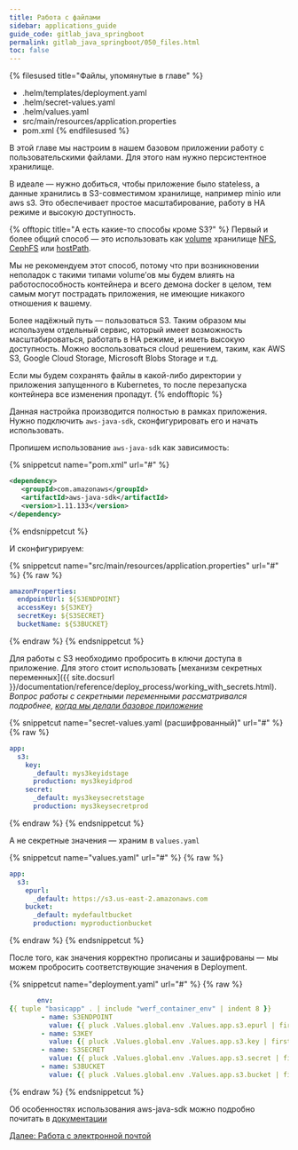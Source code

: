 ```yaml
---
title: Работа с файлами
sidebar: applications_guide
guide_code: gitlab_java_springboot
permalink: gitlab_java_springboot/050_files.html
toc: false
---
```


{% filesused title="Файлы, упомянутые в главе" %}
- .helm/templates/deployment.yaml
- .helm/secret-values.yaml
- .helm/values.yaml
- src/main/resources/application.properties
- pom.xml
{% endfilesused %}

В этой главе мы настроим в нашем базовом приложении работу с пользовательскими файлами. Для этого нам нужно персистентное хранилище.

В идеале — нужно добиться, чтобы приложение было stateless, а данные хранились в S3-совместимом хранилище, например minio или aws s3. Это обеспечивает простое масштабирование, работу в HA режиме и высокую доступность.

{% offtopic title="А есть какие-то способы кроме S3?" %}
Первый и более общий способ — это использовать как [volume](https://kubernetes.io/docs/concepts/storage/volumes/) хранилище [NFS](https://kubernetes.io/docs/concepts/storage/volumes/#nfs), [CephFS](https://kubernetes.io/docs/concepts/storage/volumes/#cephfs) или [hostPath](https://kubernetes.io/docs/concepts/storage/volumes/#hostpath).

Мы не рекомендуем этот способ, потому что при возникновении неполадок с такими типами volume’ов мы будем влиять на работоспособность контейнера и всего демона docker в целом, тем самым могут пострадать приложения, не имеющие никакого отношения к вашему.

Более надёжный путь — пользоваться S3. Таким образом мы используем отдельный сервис, который имеет возможность масштабироваться, работать в HA режиме, и иметь высокую доступность. Можно воспользоваться cloud решением, таким, как AWS S3, Google Cloud Storage, Microsoft Blobs Storage и т.д.

Если мы будем сохранять файлы в какой-либо директории у приложения запущенного в Kubernetes, то после перезапуска контейнера все изменения пропадут.
{% endofftopic %}

Данная настройка производится полностью в рамках приложения. Нужно подключить `aws-java-sdk`, сконфигурировать его и начать использовать.

Пропишем использование `aws-java-sdk` как зависимость:

{% snippetcut name="pom.xml" url="#" %}
```xml
<dependency>
   <groupId>com.amazonaws</groupId>
   <artifactId>aws-java-sdk</artifactId>
   <version>1.11.133</version>
</dependency>
```
{% endsnippetcut %}

И сконфигурируем:

{% snippetcut name="src/main/resources/application.properties" url="#" %}
{% raw %}
```yaml
amazonProperties:
  endpointUrl: ${S3ENDPOINT}
  accessKey: ${S3KEY}
  secretKey: ${S3SECRET}
  bucketName: ${S3BUCKET}
```
{% endraw %}
{% endsnippetcut %}

Для работы с S3 необходимо пробросить в ключи доступа в приложение. Для этого стоит использовать [механизм секретных переменных]({{ site.docsurl }}/documentation/reference/deploy_process/working_with_secrets.html). *Вопрос работы с секретными переменными рассматривался подробнее, [когда мы делали базовое приложение](020_basic.html#secret-values-yaml)*

{% snippetcut name="secret-values.yaml (расшифрованный)" url="#" %}
{% raw %}
```yaml
app:
  s3:
    key:
      _default: mys3keyidstage
      production: mys3keyidprod
    secret:
      _default: mys3keysecretstage
      production: mys3keysecretprod
```
{% endraw %}
{% endsnippetcut %}

А не секретные значения — храним в `values.yaml`

{% snippetcut name="values.yaml" url="#" %}
{% raw %}
```yaml
app:
  s3:
    epurl:
      _default: https://s3.us-east-2.amazonaws.com
    bucket:
      _default: mydefaultbucket
      production: myproductionbucket
```
{% endraw %}
{% endsnippetcut %}

После того, как значения корректно прописаны и зашифрованы — мы можем пробросить соответствующие значения в Deployment.

{% snippetcut name="deployment.yaml" url="#" %}
{% raw %}
```yaml
       env:
{{ tuple "basicapp" . | include "werf_container_env" | indent 8 }}
        - name: S3ENDPOINT
          value: {{ pluck .Values.global.env .Values.app.s3.epurl | first | default .Values.app.s3.epurl._default | quote }}
        - name: S3KEY
          value: {{ pluck .Values.global.env .Values.app.s3.key | first | default .Values.app.s3.key._default | quote }}
        - name: S3SECRET
          value: {{ pluck .Values.global.env .Values.app.s3.secret | first | default .Values.app.s3.secret._default | quote }}
        - name: S3BUCKET
          value: {{ pluck .Values.global.env .Values.app.s3.bucket | first | default .Values.app.s3.bucket._default | quote }}
```
{% endraw %}
{% endsnippetcut %}

Об особенностях использования aws-java-sdk можно подробно почитать в [документации](https://cloud.spring.io/spring-cloud-aws/spring-cloud-aws.html)

<div>
    <a href="060_email.html" class="nav-btn">Далее: Работа с электронной почтой</a>
</div>
